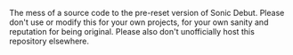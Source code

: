 The mess of a source code to the pre-reset version of Sonic Debut. Please don't use or modify this for your own projects, for your own sanity and reputation for being original. Please also don't unofficially host this repository elsewhere.
